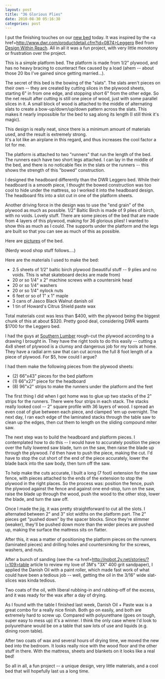 ```yaml
---
layout: post
title: "36 Glorious Plies"
date: 2010-08-30 05:16:38
categories: post
---
```

I put the finishing touches on our
<a href=/pictures/20050117-bed/>new bed</a>
today.  It was inspired by the <a
href=http://www.dwr.com/productdetail.cfm?id=0874>Leggero Bed</a>
from <a href=http://www.dwr.com/>Design Within Reach</a>.  All in
all it was a fun project, with very little monotony or frustration
over the project.

This is a simple platform bed.  The platform
is made from 1/2" plywood, and has no heavy bracing to counteract flex
caused by a load (ahem -- about those 20 lbs I've gained since
getting married...).  

The secret of this bed is the bowing of the
"slats".  The slats aren't pieces on their own -- they are created
by cutting slices in the plywood sheets, starting 6" in from one
edge, and stopping short 6" from the other edge.  So the net
result after cutting is still one piece of wood, just with some
parallel slices in it.  A small block of wood is attached to the
middle of alternating slats to create a bow-up/down/up/down
pattern across the slats.  This makes it nearly impossible for the
bed to sag along its length (I still think it's magic).

This design is really neat, since there is a minimum amount of
materials used, and the result is extremely strong.  
It's a lot like an airplane in this regard, and thus increases the
cool factor a lot for me.  

The platform is attached to two "runners" that run the length of
the bed.  The runners each have two short legs attached.  I can
lay in the middle of the bed, and there is no noticable flex in
the slats or the runners -- this shows the strength of this
"bowed" construction.

I designed the headboard differently than the DWR Leggero bed.
While their headboard is a smooth piece, I thought the bowed
construction was too cool to hide under the mattress, so I worked
it into the headboard design.  The headboard fits into a slot cut
in one of the platform sheets.

Another driving force in the design was to use the "end grain" of
the plywood as much as possible.  1/2" Baltic Birch is made of 9
plies of birch, with no voids.  Lovely stuff.  There are some
pieces of the bed that are made from 4 layers of this plywood,
making for 36 glorious plies!  I wanted to show this as much as I
could.  The supports under the platform and the legs are built so
that you can see as much of this as possible.

Here are <a href=/pictures/20050117-bed/>pictures</a> of the bed.

(Nerdy wood shop stuff follows....)

Here are the materials I used to make the bed:
<ul>
<li>2.5 sheets of 1/2" baltic birch plywood (beautiful stuff -- 9
plies and no voids.  This is what skateboard decks are made from)
<li>20 or so 1/4" x 2" machine screws with a countersink head
<li>20 or so 1/4" washers
<li>20 or so 1/4" nylock nuts
<li>6 feet or so of 1" x 1" maple
<li>3 cans of Jasco Black Walnut danish oil
<li>1 tin of Howard's Citrus Shield paste wax
</ul>

Total materials cost was less than $400, with the plywood being
the biggest chunk of this at about $320.  Pretty good deal,
considering DWR wants $1700 for the Leggero bed.

I had the guys at <a href=http://www.southernlumber.com>Southern
Lumber</a> rough-cut the plywood according to a drawing I brought
in.  They have the right tools to do this easily -- cutting a 4x8
sheet of plywood is a clumsy and dangerous job for my tools at
home.  They have a radial arm saw that can cut across the full 8
foot length of a piece of plywood.  For $5, how could I argue?

I had them make the following pieces from the plywood sheets:
<ul>
<li>(2) 66"x43" pieces for the bed platform
<li>(1) 66"x27" piece for the headboard
<li>(8) 96"x2" strips to make the runners under the platform and
the feet
</ul>

The first thing I did when I got home was to glue up two stacks of
the 2" strips for the runners.  There were four strips in each stack.
The stacks really looked cool -- 2" square profile with 36 layers
of wood.  I spread an even coat of glue between each piece, and
clamped 'em up overnight.  The next day, I ran each edge of the
laminated stacks through the table saw to clean up the edges, then
cut them to length on the sliding compound miter saw.

The next step was to build the headboard and platform pieces.  I
contemplated how to do this -- I would have to accurately position
the piece over the fully lowered saw blade, turn on the saw, then
raise the blade up through the plywood.  I'd then have to push the
piece, making the cut.  I'd have to stop the cut short of the end
of the piece accurately, lower the blade back into the saw body,
then turn off the saw.  

To help make the cuts accurate, I built a
long (7 foot) extension for the saw fence, with pieces attached to
the ends of the extension to stop the plywood in the right places.
So the process was: position the fence, push the plywood against the
fence and against one end-stop, turn on the saw, raise the blade
up through the wood, push the wood to the other stop, lower the
blade, and turn the saw off.

Once I made the jig, it was pretty straightforward to cut all the
slots.  I alternated between 2" and 3" slot widths on the platform
part.  The 2" pieces get "pushed down" by the spacer blocks.
Since they're slimmer (weaker), they'll be pushed down more than
the wider pieces are pushed up, making the surface the mattress
sits on flatter.

After this, it was a matter of positioning the platform pieces on
the runners (laminated pieces) and drilling holes and
countersinking for the screws, washers, and nuts.

After a bunch of sanding (see the <a
href=http://nobot.2y.net/stories/?i=109>table article</a> to review my love
of 3M's "3X" 400 grit sandpaper), I applied the Danish Oil with a
paint roller, which made fast work of what could have been a
tedious job -- well, getting the oil in the 3/16" wide slat-slices
was kinda tedious.  

Two coats of the oil, with liberal rubbing-in and rubbing-off of
the excess, and it was ready for the wax after a day of drying.  

As I found with the table I finished last week, Danish Oil + Paste
wax is a great combo for a really nice finish.  Both go on easily,
and both are extremely hard to screw up.  Compared with
polyurethane (goes on tough, super easy to mess up) it's a winner.
I think the only case where I'd look to polyurethane would be on a
table that saw lots of use and liquids (e.g. dining room table).

After two coats of wax and several hours of drying time, we moved
the new bed into the bedroom.  It looks really nice with the wood
floor and the other stuff in there.  With the mattress, sheets and
blankets on it looks like a real bed!

So all in all, a fun project -- a unique design, very little
materials, and a cool bed that will hopefully last us a long time.

